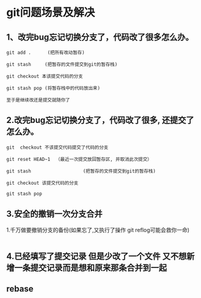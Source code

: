 # git问题场景及解决
## 1、改完bug忘记切换分支了，代码改了很多怎么办。

```
git add .      (把所有改动暂存)

git stash     (把暂存的文件提交到git的暂存栈)

git checkout 本该提交代码的分支 

git stash pop (将暂存栈中的代码放出来)

至于是继续改还是提交就随你了

```
## 2.改完bug忘记切换分支了，代码改了很多, 还提交了怎么办。
```
git  checkout 不该提交代码提交了代码的分支

git reset HEAD~1  （最近一次提交放回暂存区, 并取消此次提交）

git stash                   (把暂存的文件提交到git的暂存栈)

git checkout 该提交代码的分支

git stash pop
```
## 3.安全的撤销一次分支合并
  1.千万做要撤销分支的备份(如果忘了,又执行了操作 git reflog可能会救你一命)
```

```

## 4.已经填写了提交记录 但是少改了一个文件 又不想新增一条提交记录而是想和原来那条合并到一起


## rebase
```
